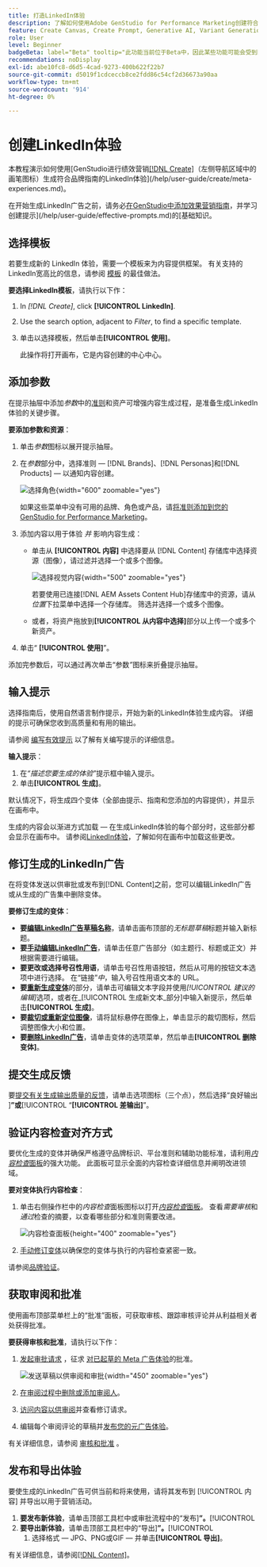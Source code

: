 ```yaml
---
title: 打造LinkedIn体验
description: 了解如何使用Adobe GenStudio for Performance Marketing创建符合品牌要求的LinkedIn体验。
feature: Create Canvas, Create Prompt, Generative AI, Variant Generation, Content Generation
role: User
level: Beginner
badgeBeta: label="Beta" tooltip="此功能当前位于Beta中，因此某些功能可能会受到限制或发生更改。"
recommendations: noDisplay
exl-id: abe10fc8-d6d5-4cad-9273-400b622f22b7
source-git-commit: d5019f1cdceccb8ce2fdd86c54cf2d36673a90aa
workflow-type: tm+mt
source-wordcount: '914'
ht-degree: 0%

---
```


# 创建LinkedIn体验

本教程演示如何使用[GenStudio进行绩效营销[[!DNL Create]](/help/user-guide/create/overview.md)（左侧导航区域中的画笔图标）生成符合品牌指南的LinkedIn体验](/help/user-guide/create/meta-experiences.md)。

在开始生成LinkedIn广告之前，请务必[在GenStudio中添加效果营销指南](/help/user-guide/guidelines/add-guidelines.md)，并学习创建提示](/help/user-guide/effective-prompts.md)的[基础知识。

## 选择模板

若要生成新的 LinkedIn 体验，需要一个模板来为内容提供框架。 有关支持的LinkedIn宽高比的信息，请参阅 [模板](/help/user-guide/content/best-practices-for-templates.md#follow-channel-specific-template-guidelines) 的最佳做法。

**要选择LinkedIn模板**，请执行以下作：

1. In _[!DNL Create]_, click **[!UICONTROL LinkedIn]**.
1. Use the search option, adjacent to _Filter_, to find a specific template.
1. 单击以选择模板，然后单击&#x200B;**[!UICONTROL 使用]**。

   此操作将打开画布，它是内容创建的中心中心。

## 添加参数

在提示抽屉中添加&#x200B;_参数_&#x200B;中的[准则](/help/user-guide/guidelines/overview.md)和资产可增强内容生成过程，是准备生成LinkedIn体验的关键步骤。

**要添加参数和资源**：

1. 单击&#x200B;_参数_&#x200B;图标以展开提示抽屉。
1. 在&#x200B;_参数_&#x200B;部分中，选择准则 — [!DNL Brands]、[!DNL Personas]和[!DNL Products] — 以通知内容创建。

   ![选择角色](/help/assets/persona-select.png){width="600" zoomable="yes"}

   如果这些菜单中没有可用的品牌、角色或产品，请[将准则添加到您的GenStudio for Performance Marketing](/help/user-guide/guidelines/add-guidelines.md)。

1. 添加内容以用于体验 *并* 影响内容生成：
   * 单击从 **[!UICONTROL 内容]** 中选择要从 [!DNL Content] 存储库中选择资源（图像），请过滤并选择一个或多个图像。

     ![选择视觉内容](/help/assets/content-select-meta.png){width="500" zoomable="yes"}

     若要使用已连接[!DNL AEM Assets Content Hub]存储库中的资源，请从&#x200B;_位置_&#x200B;下拉菜单中选择一个存储库。 筛选并选择一个或多个图像。

   * 或者，将资产拖放到&#x200B;**[!UICONTROL 从内容中选择]**&#x200B;部分以上传一个或多个新资产。
1. 单击“ **[!UICONTROL 使用]**”。

添加完参数后，可以通过再次单击“参数&#x200B;_”_&#x200B;图标来折叠提示抽屉。

## 输入提示

选择指南后，使用自然语言制作提示，开始为新的LinkedIn体验生成内容。 详细的提示可确保您收到高质量和有用的输出。

请参阅 [编写有效提示](/help/user-guide/effective-prompts.md) 以了解有关编写提示的详细信息。

**输入提示**：

1. 在&#x200B;_“描述您要生成的体验”_&#x200B;提示框中输入提示。
1. 单击&#x200B;**[!UICONTROL 生成]**。

默认情况下，将生成四个变体（全部由提示、指南和您添加的内容提供），并显示在画布中。

生成的内容会以渐进方式加载 — 在生成LinkedIn体验的每个部分时，这些部分都会显示在画布中。 请参阅[LinkedIn体验](/help/user-guide/create/linkedin-experiences.md#progressive-loading)，了解如何在画布中加载这些更改。

## 修订生成的LinkedIn广告

在将变体发送以供审批或发布到[!DNL Content]之前，您可以编辑LinkedIn广告或从生成的广告集中删除变体。

**要修订生成的变体**：

* **要[编辑LinkedIn广告草稿名称](/help/user-guide/create/manage-variants.md#change-draft-name)**，请单击画布顶部的&#x200B;_无标题草稿_&#x200B;标题并输入新标题。
* **要[手动编辑LinkedIn广告](/help/user-guide/create/manage-variants.md#manually-edit-text)**，请单击任意广告部分（如主题行、标题或正文）并根据需要进行编辑。
* **要更改或选择号召性用语**，请单击号召性用语按钮，然后从可用的按钮文本选项中进行选择。 在“链接”_中_，输入号召性用语文本的 URL。
* **要[重新生成变体](/help/user-guide/create/manage-variants.md#re-generate-sections)**&#x200B;的部分，请单击可编辑文本字段并使用&#x200B;_[!UICONTROL 建议的编辑]_&#x200B;选项，或者在_[!UICONTROL 生成新文本_部分]中输入新提示，然后单击&#x200B;**[!UICONTROL 生成]**。
* **要[裁切或重新定位图像](/help/user-guide/create/manage-variants.md#crop-assets)**，请将鼠标悬停在图像上，单击显示的裁切图标，然后调整图像大小和位置。
* **要[删除LinkedIn广告](/help/user-guide/create/manage-variants.md#delete-variant)**，请单击变体的选项菜单，然后单击&#x200B;**[!UICONTROL 删除变体]**。

## 提交生成反馈

要[提交有关生成输出质量的反馈](/help/user-guide/create/manage-variants.md#generation-feedback)，请单击选项图标（三个点），然后选择“良好输出&#x200B;]**”或**[!UICONTROL “**[!UICONTROL 差输出]**”。

## 验证内容检查对齐方式

要优化生成的变体并确保严格遵守品牌标识、平台准则和辅助功能标准，请利用&#x200B;[_内容检查_&#x200B;面板](/help/user-guide/guidelines/brand-validation.md#content-check-panel)的强大功能。 此面板可显示全面的内容检查详细信息并阐明改进领域。

**要对变体执行内容检查**：

1. 单击右侧操作栏中的&#x200B;_内容检查_&#x200B;面板图标以打开&#x200B;[_内容检查_&#x200B;面板](/help/user-guide/guidelines/brand-validation.md#content-check-panel)。 查看&#x200B;*需要审核*&#x200B;和&#x200B;*通过*&#x200B;检查的摘要，以查看哪些部分和准则需要改进。

   ![_内容检查_&#x200B;面板](/help/assets/content-check-panel.png){height="400" zoomable="yes"}

1. [手动修订变体](#revise-generated-variants)以确保您的变体与执行的内容检查紧密一致。

请参阅[品牌验证](/help/user-guide/guidelines/brand-validation.md)。

## 获取审阅和批准

使用画布顶部菜单栏上的“批准”面板，可获取审核、跟踪审核评论并从利益相关者处获得批准。

**要获得审核和批准**，请执行以下作：

1. [发起审批请求](/help/user-guide/approvals/request-review.md) ，征求 [对已起草的 Meta 广告体验](/help/user-guide/approvals/approve-content.md)的批准。

   ![发送草稿以供审阅和审批](/help/assets/send-approval-meta.png){width="450" zoomable="yes"}

1. [在审阅过程中删除或添加审阅人](/help/user-guide/approvals/review-and-edit.md#manage-approvals)。
1. [访问内容以供审阅](/help/user-guide/approvals/review-and-edit.md#access-content-for-review)并查看修订请求。
1. 编辑每个审阅评论的草稿并[发布您的元广告体验](#publish-and-export-experience)。

有关详细信息，请参阅 [审核和批准](/help/user-guide/approvals/overview.md) 。

## 发布和导出体验

要使生成的LinkedIn广告可供当前和将来使用，请将其发布到 [!UICONTROL 内容] 并导出以用于营销活动。

1. **要发布新体验**，请单击顶部工具栏中或审批流程中的“发布&#x200B;]**”。**[!UICONTROL 
1. **要导出新体验**，请单击顶部工具栏中的“导出&#x200B;]**”。**[!UICONTROL 
   1. 选择格式 — JPG、PNG或GIF — 并单击&#x200B;**[!UICONTROL 导出]**。

有关详细信息，请参阅[[!DNL Content]](/help/user-guide/content/overview.md#search-and-find-approved-content)。
